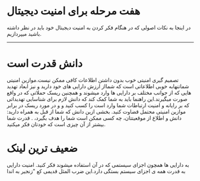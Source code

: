 # هفت مرحله برای امنیت دیجیتال
در اینجا به نکات اصولی که در هنگام فکر کردن به امنیت دیجیتال خود باید در نظر داشته باشید میپردازیم.

---

# دانش قدرت است

تصمیم گیری امنیتی خوب بدون داشتن اطلاعات کافی ممکن نیست.موازین امنیتی
 شماتنهابه خوبی اطلاعاتی است که شمااز ارزش دارایی های خود دارید و نیز ابعاد 
تهدید هایی که از جوانب مختلف بر دارایی ها وارد میشوند و همچنین 
ریسک حملاتی که در واقع صورت میگیرند.این راهنما باید به شما کمک کند که دانش لازم 
برای شناسایی تهدیداتی که بر رایانه و امنیت ارتباطات شما وارد است را کسب کنید و
و در مورد ریسک در برابر موازین امنیتی محتمل قضاوت کنید. بخشی ازین
دانش که شما از قبل به همراه دارید: دانش و اطلاع از موقعیتتان، چه کسی ممکن است شما را هدف بگیرد، .
قدرت شما بیشتر از آن چیزی است که خودتان فکر میکنید.

# ضعیف ترین لینک

به دارایی ها همچون اجزای سیستمی که در آن استفاده میشوند فکر کنید.
امنیت دارایی به قدرت همه ی اجزای سیستم بستگی دارد.این ضرب المثل قدیمی کع 
"زنجیر به اندا